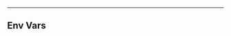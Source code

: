 <!-- Space: AnsibleRoleDocker -->
<!-- Parent: Project -->
<!-- Title: Env Vars -->

<!-- Label: AnsibleRoleDocker -->
<!-- Label: Project -->
<!-- Label: Env Vars -->
<!-- Include: docs/disclaimer.md -->
<!-- Include: ac:toc -->

---

## Env Vars
